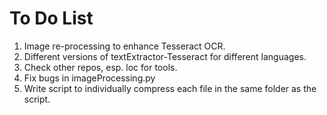 # To Do List

1) Image re-processing to enhance Tesseract OCR.
2) Different versions of textExtractor-Tesseract for different languages.
3) Check other repos, esp. loc for tools.
4) Fix bugs in imageProcessing.py
5) Write script to individually compress each file in the same folder as the script.